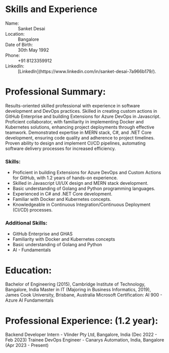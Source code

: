 <h1>Skills and Experience</h1>

<dl>
<dt>Name:</dt> <dd>Sanket Desai</dd>
<dt>Location:</dt> <dd>Bangalore</dd>
<dt>Date of Birth:</dt> <dd>30th May 1992</dd>
<dt>Phone:</dt> <dd>+91 8123359912</dd>
<dt>LinkedIn:</dt> <dd>[LinkedIn](https://www.linkedin.com/in/sanket-desai-7a966b179/).</dd>
</dl>

# Professional Summary:

Results-oriented skilled professional with experience in software development and DevOps
practices. Skilled in creating custom actions in GitHub Enterprise and building Extensions
for Azure DevOps in Javascript. Proficient collaborator, with familiarity in implementing
Docker and Kubernetes solutions, enhancing project deployments through effective
teamwork. Demonstrated expertise in MERN stack, C#, and .NET Core development,
ensuring code quality and adherence to project timelines. Proven ability to design and
implement CI/CD pipelines, automating software delivery processes for increased efficiency.

### Skills:

*   Proficient in building Extensions for Azure DevOps and Custom Actions for GitHub, with 1.2 years of hands-on experience.
*   Skilled in Javascript UI/UX design and MERN stack development.
*   Basic understanding of Golang and Python programming languages.
*    Experienced in C# and .NET Core development.
*    Familiar with Docker and Kubernetes concepts.
*    Knowledgeable in Continuous Integration/Continuous Deployment (CI/CD) processes.

### Additional Skills:

*   GitHub Enterprise and GHAS
*   Familiarity with Docker and Kubernetes concepts
*   Basic understanding of Golang and Python
*   AI - Fundamentals

# Education:

Bachelor of Engineering (2015), Cambridge Institute of Technology, Bangalore, India
Master in IT (Majoring in Business Informatics, 2019), James Cook University, Brisbane,
Australia
Microsoft Certification: AI 900 - Azure AI Fundamentals

# Professional Experience: (1.2 year):

Backend Developer Intern - Vlinder Pty Ltd, Bangalore, India (Dec 2022 - Feb 2023)
Trainee DevOps Engineer - Canarys Automation, India, Bangalore (Apr 2023 - Present)
